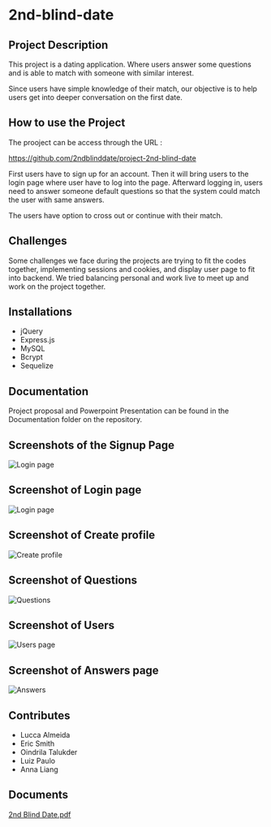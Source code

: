 # 2nd-blind-date

## Project Description
This project is a dating application.  Where users answer some questions and is able to match with someone with similar interest.

Since users have simple knowledge of their match, our objective is to help users get into deeper conversation on the first date.

## How to use the Project
The prooject can be access through the URL :

https://github.com/2ndblinddate/project-2nd-blind-date

First users have to sign up for an account. Then it will bring users to the login page where user have to log into the page. Afterward logging in, users need to answer someone default questions so that the system could match the user with same answers.

The users have option to cross out or continue with their match. 

## Challenges
Some challenges we face during the projects are trying to fit the codes together, implementing sessions and cookies, and display user page to fit into backend.
We tried balancing personal and work live to meet up and work on the project together.

## Installations
* jQuery
* Express.js
* MySQL
* Bcrypt
* Sequelize


## Documentation
Project proposal and Powerpoint Presentation can be found in the Documentation folder on the repository.

## Screenshots of the Signup Page
![Login page](https://user-images.githubusercontent.com/98847835/173261832-024ea6ae-7ca1-4bd9-b593-fe9ba71d074a.jpg)


## Screenshot of Login page
![Login page](https://user-images.githubusercontent.com/98847835/173214426-f66ecf73-6f48-4986-8f0b-3d305f46bc85.jpg)


## Screenshot of Create profile
![Create profile](https://user-images.githubusercontent.com/98847835/173258906-739e431a-8e77-419e-b27a-2a1d286166f5.jpg)



## Screenshot of Questions
![Questions](https://user-images.githubusercontent.com/98847835/173214444-5f8490e2-8e85-48d1-a7aa-902731619618.jpg)


## Screenshot of Users
![Users page](https://user-images.githubusercontent.com/98847835/173214450-5b409f70-3317-46d2-a8aa-fdd65a5b2e17.jpg)


## Screenshot of Answers page
![Answers](https://user-images.githubusercontent.com/98847835/173214453-3ff41e22-05d3-4a24-abcf-00d2798af7bb.jpg)



## Contributes
* Lucca Almeida
* Eric Smith
* Oindrila Talukder
* Luiz Paulo
* Anna Liang


## Documents
[2nd Blind Date.pdf](https://github.com/2ndblinddate/project-2nd-blind-date/files/8885145/2nd.Blind.Date.pdf)

